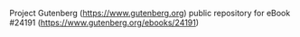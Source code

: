 Project Gutenberg (https://www.gutenberg.org) public repository for eBook #24191 (https://www.gutenberg.org/ebooks/24191)
